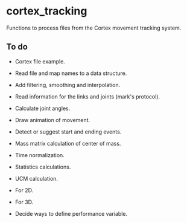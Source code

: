 # cortex_tracking
Functions to process files from the Cortex movement tracking system.


## To do

- Cortex file example.
- Read file and map names to a data structure.
- Add filtering, smoothing and interpolation.
- Read information for the links and joints (mark's protocol).
- Calculate joint angles.
- Draw animation of movement.
- Detect or suggest start and ending events.
- Mass matrix calculation of center of mass.
- Time normalization.
- Statistics calculations.

- UCM calculation.
- For 2D.
- For 3D.
- Decide ways to define performance variable.
